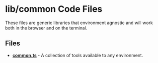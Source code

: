 # lib/common Code Files
These files are generic libraries that environment agnostic and will work both in the browser and on the terminal.

## Files
<!-- Do not edit below this line.  Contents dynamically populated. -->

* **[common.ts](common.ts)** - A collection of tools available to any environment.